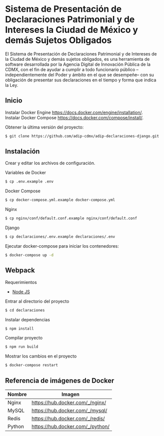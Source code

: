 
# **Sistema de Presentación de Declaraciones Patrimonial y de Intereses la Ciudad de México y demás Sujetos Obligados**
El Sistema de Presentación de Declaraciones Patrimonial y de Intereses de la Ciudad de México y demás sujetos obligados, es una herramienta de software desarrollada por la Agencia Digital de Innovación Pública de la CDMX, con el fin de ayudar a cumplir a todo funcionario público –independientemente del Poder y ámbito en el que se desempeñe– con su obligación de presentar sus declaraciones en el tiempo y forma que indica la Ley.
## Inicio
Instalar Docker Engine
<https://docs.docker.com/engine/installation/>.</br>
Instalar Docker Compose
<https://docs.docker.com/compose/install/>.</br>

Obtener la última versión del proyecto:
```bash
$ git clone https://github.com/adip-cdmx/adip-declaraciones-django.git
```

## Instalación
Crear y editar los archivos de configuración.

Variables de Docker  
 ```bash
 $ cp .env.example .env
 ```

Docker Compose
```bash
$ cp docker-compose.yml.example docker-compose.yml
```

Nginx
```bash
$ cp nginx/conf/default.conf.example nginx/conf/default.conf
```

Django
```bash
$ cp declaraciones/.env.example declaraciones/.env
```

Ejecutar docker-compose para iniciar los contenedores:
```bash
$ docker-compose up -d
```
## Webpack
Requerimientos

 - [Node JS](https://nodejs.org/en/)

Entrar al directorio del proyecto
```bash
$ cd declaraciones
```
Instalar dependencias
```bash
$ npm install
```
Compilar proyecto
```bash
$ npm run build
```
Mostrar los cambios en el proyecto
```bash
$ docker-compose restart
```


## Referencia de imágenes de Docker

| Nombre   | Imagen                             |
| -------- | ---------------------------------- |
| Nginx    | <https://hub.docker.com/_/nginx/>  |
| MySQL    | <https://hub.docker.com/_/mysql/>  |
| Redis    | <https://hub.docker.com/_/redis/>  |
| Python   | <https://hub.docker.com/_/python/> |

